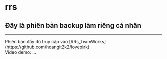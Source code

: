 # rrs
<h2>Đây là phiên bản backup làm riêng cá nhân</h2>
<hr/>
Phiên bản đầy đủ truy cập vào 
[RRs_TeamWorks](https://github.com/hoangit2k2/lovepink)
<br/>
Video demo: ...

